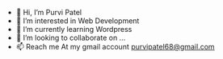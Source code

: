 - 👋 Hi, I’m Purvi Patel
- 👀 I’m interested in Web Development
- 🌱 I’m currently learning Wordpress
- 💞️ I’m looking to collaborate on ... 
- 📫 Reach me At my gmail account  purvipatel68@gmail.com


